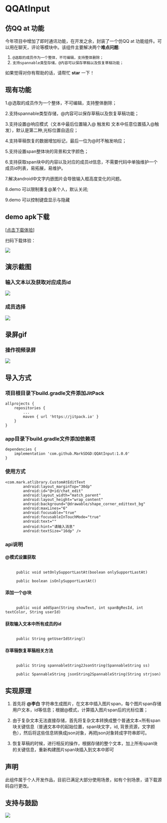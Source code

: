 # QQAtInput

## 仿QQ at 功能

今年项目中增加了即时通讯功能，在开发之余，封装了一个仿QQ at 功能组件。可以用在聊天，评论等模块中。该组件主要解决两个**难点问题**:
1. `@选取的成员作为一个整体，不可编辑，支持整体删除；`
2. `支持spannable类型存储，@内容可以保存草稿以及恢复草稿功能；`

如果觉得对你有帮助的话，请帮忙 **star** 一下！

## 现有功能

1.@选取的成员作为一个整体，不可编辑，支持整体删除；

2.支持spannable类型存储，@内容可以保存草稿以及恢复草稿功能；

3.支持设置@响应模式（文本中最后位置输入@ 触发和 文本中任意位置插入@触发），默认是第二种,光标位置自适应；

4.支持草稿恢复的数据增加标记，最后一位为@时不触发响应；

5.支持设置span整体块的背景和文字颜色；

6.支持获取span块中的内容以及对应的成员id信息，不需要代码中单独维护一个成员id列表，易拓展，易维护。

7.解决android中文字内嵌图片会导致输入框高度变化的问题。

8.demo 可以限制重复@某个人，默认关闭;

9.demo 可以控制键盘显示与隐藏

## demo apk下载

[[点击下载体验](https://raw.githubusercontent.com/MarkSDGD/repositoryResources/main/QQAtInput/QQAtInput.apk)]

扫码下载体验：

![](https://raw.githubusercontent.com/MarkSDGD/repositoryResources/main/QQAtInput/download_qrcode.png)


## 演示截图

### 输入文本以及获取对应成员id
![](https://raw.githubusercontent.com/MarkSDGD/repositoryResources/main/QQAtInput/inputAndMemberId.png)

### 成员选择
![](https://raw.githubusercontent.com/MarkSDGD/repositoryResources/main/QQAtInput/memberSelect.png)


## 录屏gif

### 操作视频录屏
![](https://raw.githubusercontent.com/MarkSDGD/repositoryResources/main/QQAtInput/QQAtInputVideo.gif)


## 导入方式
### 项目根目录下build.gradle文件添加JitPack
```
allprojects {
    repositories {
        ...
        maven { url 'https://jitpack.io' }
    }
}
```

###  app目录下build.gradle文件添加依赖项
```
dependencies {
    implementation 'com.github.MarkSDGD:QQAtInput:1.0.0'
}
```

###  使用方式
```
<com.mark.atlibrary.CustomAtEditText
        android:layout_marginTop="30dp"
        android:id="@+id/chat_edit"
        android:layout_width="match_parent"
        android:layout_height="wrap_content"
        android:background="@drawable/shape_corner_edittext_bg"
        android:maxLines="6"
        android:focusable="true"
        android:focusableInTouchMode="true"
        android:text=""
        android:hint="请输入消息"
        android:textSize="16dp" />
```

###  api说明
####  @模式设置获取
```

     public void setOnlySupportLastAt(boolean onlySupportLastAt)

     public boolean isOnlySupportLastAt()

```
####  添加一个@块
```

     public void addSpan(String showText, int spanBgResId, int textColor, String userId)

```

####  获取输入文本中所有成员的id
```

     public String getUserIdString()

```

####  存草稿恢复草稿相关方法
```

     public String spannableString2JsonString(SpannableString ss)

     public SpannableString jsonString2SpannableString(String strjson)

```

## 实现原理

1. 首先将 **@李白** 字符串生成图片，在文本中插入图片span，每个图片span存储用户文本，id等信息；根据@模式，计算插入图片span后的光标位置；

2. 由于复杂文本无法直接存储，首先将复杂文本转换成整个普通文本+所有span块关键信息（普通文本中的起始位置，span块文字，id, 背景资源，文字颜色），然后将这些信息转换成json对象，再把json对象转成字符串即可。

3. 恢复草稿的时候，进行相反的操作，根据存储的整个文本，加上所有span块的关键信息，重新构建图片span块插入到文本中即可

## 声明

此组件属于个人开发作品，目前已满足大部分使用场景，如有个别场景，请下载源码自行更改。

## 支持与鼓励
![](https://raw.githubusercontent.com/MarkSDGD/repositoryResources/main/QQAtInput/donate.png)
